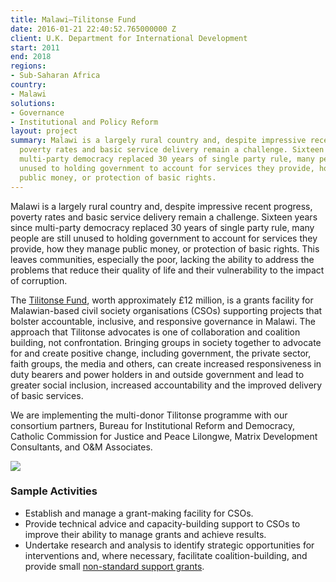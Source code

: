 ```yaml
---
title: Malawi—Tilitonse Fund
date: 2016-01-21 22:40:52.765000000 Z
client: U.K. Department for International Development
start: 2011
end: 2018
regions:
- Sub-Saharan Africa
country:
- Malawi
solutions:
- Governance
- Institutional and Policy Reform
layout: project
summary: Malawi is a largely rural country and, despite impressive recent progress,
  poverty rates and basic service delivery remain a challenge. Sixteen years since
  multi-party democracy replaced 30 years of single party rule, many people are still
  unused to holding government to account for services they provide, how they manage
  public money, or protection of basic rights.
---
```


Malawi is a largely rural country and, despite impressive recent progress, poverty rates and basic service delivery remain a challenge. Sixteen years since multi-party democracy replaced 30 years of single party rule, many people are still unused to holding government to account for services they provide, how they manage public money, or protection of basic rights. This leaves communities, especially the poor, lacking the ability to address the problems that reduce their quality of life and their vulnerability to the impact of corruption.

The [Tilitonse Fund][1], worth approximately £12 million, is a grants facility for Malawian-based civil society organisations (CSOs) supporting projects that bolster accountable, inclusive, and responsive governance in Malawi. The approach that Tilitonse advocates is one of collaboration and coalition building, not confrontation. Bringing groups in society together to advocate for and create positive change, including government, the private sector, faith groups, the media and others, can create increased responsiveness in duty bearers and power holders in and outside government and lead to greater social inclusion, increased accountability and the improved delivery of basic services.

We are implementing the multi-donor Tilitonse programme with our consortium partners, Bureau for Institutional Reform and Democracy, Catholic Commission for Justice and Peace Lilongwe, Matrix Development Consultants, and O&M Associates.

![][2]

###  Sample Activities

* Establish and manage a grant-making facility for CSOs.
* Provide technical advice and capacity-building support to CSOs to improve their ability to manage grants and achieve results.
* Undertake research and analysis to identify strategic opportunities for interventions and, where necessary, facilitate coalition-building, and provide small [non-standard support grants][3].

[1]: http://tilitonsefund.org/
[2]: /assets/images/projects/MalawiHTSPE.jpg
[3]: http://dai-global-developments.com/articles/spurring-the-malawi-judiciary-to-rehear-death-sentence-cases-free-prisoners-unjustly-held/
